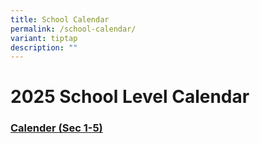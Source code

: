 ```yaml
---
title: School Calendar
permalink: /school-calendar/
variant: tiptap
description: ""
---
```

<h1>2025 School Level Calendar</h1>
<h3><strong><a href="https://sites.google.com/moe.edu.sg/skss-student-ict/calendar?authuser=0" rel="noopener noreferrer nofollow" target="_blank"><u>Calender (Sec 1-5)</u></a></strong></h3>
<p></p>